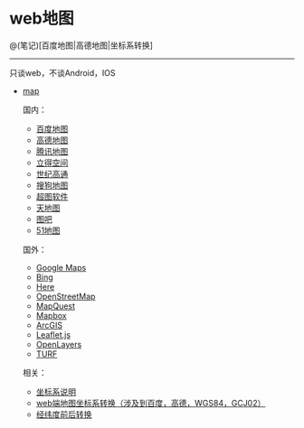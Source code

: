# web地图

@(笔记)[百度地图|高德地图|坐标系转换]

-------------------

只谈web，不谈Android，IOS

- [map](https://github.com/lhywell/map/blob/master/README.md)

	国内：

	- [百度地图](https://github.com/lhywell/map/blob/master/1.1README.md)
	- [高德地图](https://github.com/lhywell/map/blob/master/1.2README.md)
	- [腾讯地图](https://github.com/lhywell/map/blob/master/1.3README.md)
	- [立得空间](https://github.com/lhywell/map/blob/master/1.4README.md)
	- [世纪高通](https://github.com/lhywell/map/blob/master/1.5README.md)
	- [搜狗地图](https://github.com/lhywell/map/blob/master/1.6README.md)
	- [超图软件](https://github.com/lhywell/map/blob/master/1.7README.md)
	- [天地图](https://github.com/lhywell/map/blob/master/1.8README.md)
	- [图吧](https://github.com/lhywell/map/blob/master/1.9README.md)
	- [51地图](https://github.com/lhywell/map/blob/master/1.901README.md)
	
	国外：

	- [Google Maps](https://github.com/lhywell/map/blob/master/2.0README.md)
	- [Bing](https://github.com/lhywell/map/blob/master/2.1README.md)
	- [Here](https://github.com/lhywell/map/blob/master/2.2README.md)
	- [OpenStreetMap](https://github.com/lhywell/map/blob/master/2.3README.md)
	- [MapQuest](https://github.com/lhywell/map/blob/master/2.4README.md)
	- [Mapbox](https://github.com/lhywell/map/blob/master/2.5README.md)
	- [ArcGIS](https://github.com/lhywell/map/blob/master/2.6README.md)
	- [Leaflet.js](https://github.com/lhywell/map/blob/master/2.7README.md)
	- [OpenLayers](https://github.com/lhywell/map/blob/master/2.8README.md)
	- [TURF](https://github.com/lhywell/map/blob/master/2.9README.md)

	相关：

	- [坐标系说明](https://github.com/lhywell/map/blob/master/3.0README.md)
	- [web端地图坐标系转换（涉及到百度，高德，WGS84，GCJ02）](https://github.com/lhywell/map/blob/master/3.1README.md)
	- [经纬度前后转换](https://github.com/lhywell/map/blob/master/3.2README.md)




